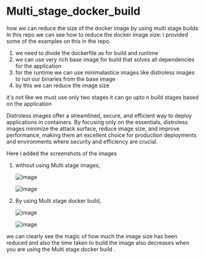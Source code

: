 # Multi_stage_docker_build
how  we can reduce the size of the docker image by using multi stage builds
In this repo we can see how to reduce the docker image size:
i provided some of the examples on this in the repo.
 1) we need to divide the dockerfile as for build and runtime
 2) we can use very rich base image for build that solves all dependencies for the application
 3) for the runtime we can use minimalastice images like distroless images to run our binaries from the base image
 4) by this we can reduce the image size
    
it's not like we must use only two stages it can go upto n build stages based on the application 

Distroless images offer a streamlined, secure, and efficient way to deploy applications in containers.
By focusing only on the essentials, distroless images minimize the attack surface, reduce image size, and improve performance,
making them an excellent choice for production deployments and environments where security and efficiency are crucial.

Here i added the screenshots of the images
 1) without using Multi stage images,
    
    ![image](https://github.com/sathishkumar-2001/Multi_stage_docker_build/assets/126504329/e68a9f6b-7361-4900-b9f1-c4cf5011fcba)
    

    ![image](https://github.com/sathishkumar-2001/Multi_stage_docker_build/assets/126504329/65de0ec0-8db6-4630-b445-aef8b7ef0861)
 2) By using Multi stage docker build,

    ![image](https://github.com/sathishkumar-2001/Multi_stage_docker_build/assets/126504329/be080670-8009-4118-b440-503f7488a2a2)

    ![image](https://github.com/sathishkumar-2001/Multi_stage_docker_build/assets/126504329/aed1836b-293f-4219-8df8-a1bf5899df9e)

we can clearly see the magic of how much the image size has been reduced and also the time taken to build the image also decreases when 
you are using the Multi stage docker build .


